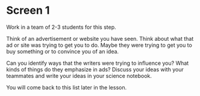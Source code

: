 # Screen 1

Work in a team of 2-3 students for this step. 

Think of an advertisement or website you have seen. Think about what that ad or site was trying to get you to do. Maybe they were trying to get you to buy something or to convince you of an idea. 

Can you identify ways that the writers were trying to influence you? What kinds of things do they emphasize in ads? Discuss your ideas with your teammates and write your ideas in your science notebook. 

You will come back to this list later in the lesson. 